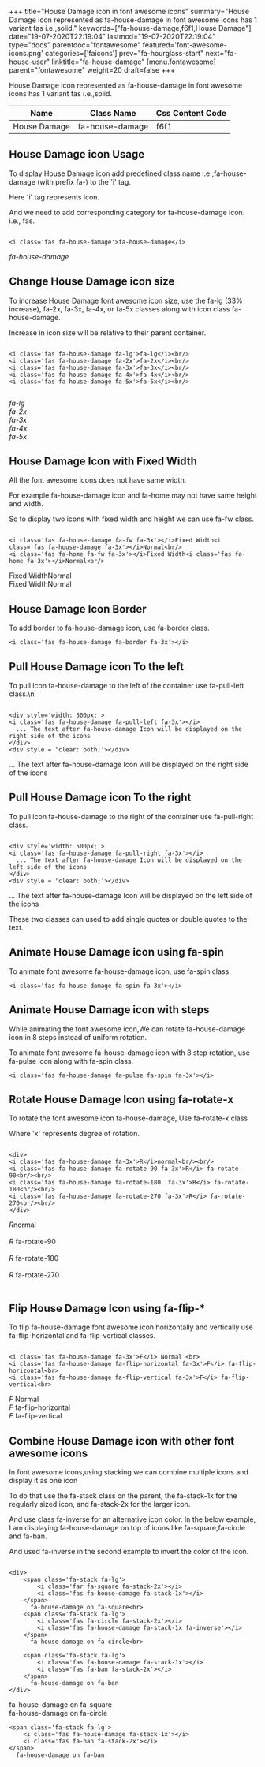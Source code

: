 +++
title="House Damage icon in font awesome icons"
summary="House Damage icon represented as fa-house-damage in font awesome icons has 1 variant fas i.e.,solid."
keywords=["fa-house-damage,f6f1,House Damage"]
date="19-07-2020T22:19:04"
lastmod="19-07-2020T22:19:04"
type="docs"
parentdoc="fontawesome"
featured='font-awesome-icons.png'
categories=['faicons']
prev="fa-hourglass-start"
next="fa-house-user"
linktitle="fa-house-damage"
[menu.fontawesome]
parent="fontawesome"
weight=20
draft=false
+++


House Damage icon represented as fa-house-damage in font awesome icons has 1 variant fas i.e.,solid.

<div class='table-responsive'><table class='table'><thead><tr><th>Name</th><th>Class Name</th><th>Css Content Code</th></tr></thead><tbody><tr><td>House Damage</td><td>fa-house-damage</td><td>f6f1</td></tr></tbody></table></div>



## House Damage icon Usage

To display House Damage icon add predefined class name i.e.,fa-house-damage (with prefix fa-) to the 'i' tag.

Here 'i' tag represents icon.

And we need to add corresponding category for fa-house-damage icon. i.e., fas.


```

<i class='fas fa-house-damage'>fa-house-damage</i>
```

<i class='fas fa-house-damage'>fa-house-damage</i>




## Change House Damage icon size
To increase House Damage font awesome icon size, use the fa-lg (33% increase), fa-2x, fa-3x, fa-4x, or fa-5x classes along with icon class fa-house-damage.

Increase in icon size will be relative to their parent container. 

```

<i class='fas fa-house-damage fa-lg'>fa-lg</i><br/>
<i class='fas fa-house-damage fa-2x'>fa-2x</i><br/>
<i class='fas fa-house-damage fa-3x'>fa-3x</i><br/>
<i class='fas fa-house-damage fa-4x'>fa-4x</i><br/>
<i class='fas fa-house-damage fa-5x'>fa-5x</i><br/>
            
```

<i class='fas fa-house-damage fa-lg'>fa-lg</i><br/>
<i class='fas fa-house-damage fa-2x'>fa-2x</i><br/>
<i class='fas fa-house-damage fa-3x'>fa-3x</i><br/>
<i class='fas fa-house-damage fa-4x'>fa-4x</i><br/>
<i class='fas fa-house-damage fa-5x'>fa-5x</i><br/>
            



## House Damage Icon with Fixed Width 

All the font awesome icons does not have same width.

For example fa-house-damage icon and fa-home may not have same height and width.

So to display two icons with fixed width and height we can use fa-fw class.


```

<i class='fas fa-house-damage fa-fw fa-3x'></i>Fixed Width<i class='fas fa-house-damage fa-3x'></i>Normal<br/>
<i class='fas fa-home fa-fw fa-3x'></i>Fixed Width<i class='fas fa-home fa-3x'></i>Normal<br/>
```

<i class='fas fa-house-damage fa-fw fa-3x'></i>Fixed Width<i class='fas fa-house-damage fa-3x'></i>Normal<br/>
<i class='fas fa-home fa-fw fa-3x'></i>Fixed Width<i class='fas fa-home fa-3x'></i>Normal<br/>



## House Damage Icon Border 

To add border to fa-house-damage icon, use fa-border class.


```
<i class='fas fa-house-damage fa-border fa-3x'></i>

```
<i class='fas fa-house-damage fa-border fa-3x'></i>





## Pull House Damage icon To the left

To pull icon fa-house-damage to the left of the container use fa-pull-left class.\n

```

<div style='width: 500px;'>
<i class='fas fa-house-damage fa-pull-left fa-3x'></i>
  ... The text after fa-house-damage Icon will be displayed on the right side of the icons
</div>
<div style = 'clear: both;'></div>
```

<div style='width: 500px;'>
<i class='fas fa-house-damage fa-pull-left fa-3x'></i>
  ... The text after fa-house-damage Icon will be displayed on the right side of the icons
</div>
<div style = 'clear: both;'></div>




## Pull House Damage icon To the right
To pull icon fa-house-damage to the right of the container use fa-pull-right class.

```

<div style='width: 500px;'>
<i class='fas fa-house-damage fa-pull-right fa-3x'></i>
  ... The text after fa-house-damage Icon will be displayed on the left side of the icons
</div>
<div style = 'clear: both;'></div>
```

<div style='width: 500px;'>
<i class='fas fa-house-damage fa-pull-right fa-3x'></i>
  ... The text after fa-house-damage Icon will be displayed on the left side of the icons
</div>
<div style = 'clear: both;'></div>

These two classes can used to add single quotes or double quotes to the text.


## Animate House Damage icon using fa-spin
To animate font awesome fa-house-damage icon, use fa-spin class.

```
<i class='fas fa-house-damage fa-spin fa-3x'></i>
```
<i class='fas fa-house-damage fa-spin fa-3x'></i>




## Animate House Damage icon with steps
While animating the font awesome icon,We can rotate fa-house-damage icon in 8 steps instead of uniform rotation.

To animate font awesome fa-house-damage icon with 8 step rotation, use fa-pulse icon along with fa-spin class.


```
<i class='fas fa-house-damage fa-pulse fa-spin fa-3x'></i>

```
<i class='fas fa-house-damage fa-pulse fa-spin fa-3x'></i>





## Rotate House Damage Icon using fa-rotate-x
To rotate the font awesome icon fa-house-damage, Use fa-rotate-x class

Where 'x' represents degree of rotation.


```

<div>
<i class='fas fa-house-damage fa-3x'>R</i>normal<br/><br/>
<i class='fas fa-house-damage fa-rotate-90 fa-3x'>R</i> fa-rotate-90<br/><br/> 
<i class='fas fa-house-damage fa-rotate-180  fa-3x'>R</i> fa-rotate-180<br/><br/> 
<i class='fas fa-house-damage fa-rotate-270 fa-3x'>R</i> fa-rotate-270<br/><br/>
</div>
```

<div>
<i class='fas fa-house-damage fa-3x'>R</i>normal<br/><br/>
<i class='fas fa-house-damage fa-rotate-90 fa-3x'>R</i> fa-rotate-90<br/><br/> 
<i class='fas fa-house-damage fa-rotate-180  fa-3x'>R</i> fa-rotate-180<br/><br/> 
<i class='fas fa-house-damage fa-rotate-270 fa-3x'>R</i> fa-rotate-270<br/><br/>
</div>




## Flip House Damage Icon using fa-flip-*
To flip fa-house-damage font awesome icon horizontally and vertically use fa-flip-horizontal and fa-flip-vertical classes. 

```

<i class='fas fa-house-damage fa-3x'>F</i> Normal <br>
<i class='fas fa-house-damage fa-flip-horizontal fa-3x'>F</i> fa-flip-horizontal<br>
<i class='fas fa-house-damage fa-flip-vertical fa-3x'>F</i> fa-flip-vertical<br>
```

<i class='fas fa-house-damage fa-3x'>F</i> Normal <br>
<i class='fas fa-house-damage fa-flip-horizontal fa-3x'>F</i> fa-flip-horizontal<br>
<i class='fas fa-house-damage fa-flip-vertical fa-3x'>F</i> fa-flip-vertical<br>




## Combine House Damage icon with other font awesome icons
In font awesome icons,using stacking we can combine multiple icons and display it as one icon 

To do that use the fa-stack class on the parent, the fa-stack-1x for the regularly sized icon, and fa-stack-2x for the larger icon.

And use class fa-inverse for an alternative icon color. 
In the below example, I am displaying fa-house-damage on top of icons like fa-square,fa-circle and fa-ban.

And used fa-inverse in the second example to invert the color of the icon.

```

<div>
    <span class='fa-stack fa-lg'>
        <i class='far fa-square fa-stack-2x'></i>
        <i class='fas fa-house-damage fa-stack-1x'></i>
    </span>
      fa-house-damage on fa-square<br>
    <span class='fa-stack fa-lg'>
        <i class='fas fa-circle fa-stack-2x'></i>
        <i class='fas fa-house-damage fa-stack-1x fa-inverse'></i>
    </span>
      fa-house-damage on fa-circle<br>

    <span class='fa-stack fa-lg'>
        <i class='fas fa-house-damage fa-stack-1x'></i>
        <i class='fas fa-ban fa-stack-2x'></i>
    </span>
      fa-house-damage on fa-ban
</div>
```

<div>
    <span class='fa-stack fa-lg'>
        <i class='far fa-square fa-stack-2x'></i>
        <i class='fas fa-house-damage fa-stack-1x'></i>
    </span>
      fa-house-damage on fa-square<br>
    <span class='fa-stack fa-lg'>
        <i class='fas fa-circle fa-stack-2x'></i>
        <i class='fas fa-house-damage fa-stack-1x fa-inverse'></i>
    </span>
      fa-house-damage on fa-circle<br>

    <span class='fa-stack fa-lg'>
        <i class='fas fa-house-damage fa-stack-1x'></i>
        <i class='fas fa-ban fa-stack-2x'></i>
    </span>
      fa-house-damage on fa-ban
</div>






